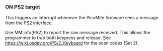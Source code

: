 ### ON PS2 target

This triggers an interrupt whenever the PicoMite firmware sees a message from the PS2 interface.

Use MM.info(PS2) to report the raw message received. This allows the programmer to trap both keypress and release. See https://wiki.osdev.org/PS/2_Keyboard for the scan codes (Set 2).
